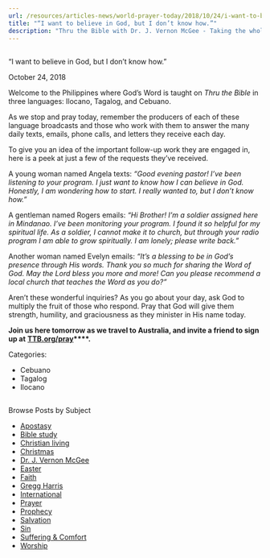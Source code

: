 ```yaml
---
url: /resources/articles-news/world-prayer-today/2018/10/24/i-want-to-believe-in-god-but-i-don-t-know-how-
title: "“I want to believe in God, but I don’t know how.”"
description: "Thru the Bible with Dr. J. Vernon McGee - Taking the whole Word to the whole world"
---
```







## 
 “I want to believe in God, but I don’t know how.”


October 24, 2018
![]()




Welcome to the Philippines where God’s Word is taught on *Thru the Bible* in three languages: Ilocano, Tagalog, and Cebuano. 


As we stop and pray today, remember the producers of each of these language broadcasts and those who work with them to answer the many daily texts, emails, phone calls, and letters they receive each day.


To give you an idea of the important follow-up work they are engaged in, here is a peek at just a few of the requests they’ve received.


A young woman named Angela texts: *“Good evening pastor! I’ve been listening to your program. I just want to know how I can believe in God. Honestly, I am wondering how to start. I really wanted to, but I don’t know how.”*


A gentleman named Rogers emails: *“Hi Brother! I’m a soldier assigned here in Mindanao. I’ve been monitoring your program. I found it so helpful for my spiritual life. As a soldier, I cannot make it to church, but through your radio program I am able to grow spiritually. I am lonely; please write back.”*


Another woman named Evelyn emails: *“It’s a blessing to be in God’s presence through His words. Thank you so much for sharing the Word of God. May the Lord bless you more and more! Can you please recommend a local church that teaches the Word as you do?”*


Aren’t these wonderful inquiries? As you go about your day, ask God to multiply the fruit of those who respond. Pray that God will give them strength, humility, and graciousness as they minister in His name today.


**Join us here tomorrow as we travel to Australia, and invite a friend to sign up at** **[**TTB.org/pray**](http://www.ttb.org/pray)****.**



Categories: 


* Cebuano
* Tagalog
* Ilocano









## 
 Browse Posts by Subject


* [Apostasy](/resources/articles-news/-in-tags/tags/Apostasy)
* [Bible study](/resources/articles-news/-in-tags/tags/Bible-study)
* [Christian living](/resources/articles-news/-in-tags/tags/Christian-living)
* [Christmas](/resources/articles-news/-in-tags/tags/Christmas)
* [Dr. J. Vernon McGee](/resources/articles-news/-in-tags/tags/Dr-J-Vernon-McGee)
* [Easter](/resources/articles-news/-in-tags/tags/easter)
* [Faith](/resources/articles-news/-in-tags/tags/Faith)
* [Gregg Harris](/resources/articles-news/-in-tags/tags/Gregg-Harris)
* [International](/resources/articles-news/-in-tags/tags/International)
* [Prayer](/resources/articles-news/-in-tags/tags/prayer)
* [Prophecy](/resources/articles-news/-in-tags/tags/Prophecy)
* [Salvation](/resources/articles-news/-in-tags/tags/Salvation)
* [Sin](/resources/articles-news/-in-tags/tags/sin)
* [Suffering & Comfort](/resources/articles-news/-in-tags/tags/Suffering-Comfort)
* [Worship](/resources/articles-news/-in-tags/tags/worship)






